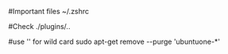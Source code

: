 #Important files
~/.zshrc


#Check ./plugins/..


#use '' for wild card
sudo apt-get remove --purge 'ubuntuone-*'
